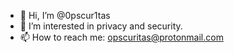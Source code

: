 - 👋 Hi, I’m @0pscur1tas
- 👀 I’m interested in privacy and security.
- 📫 How to reach me: opscuritas@protonmail.com

<!---
0pscur1tas/0pscur1tas is a ✨ special ✨ repository because its `README.md` (this file) appears on your GitHub profile.
You can click the Preview link to take a look at your changes.
--->
